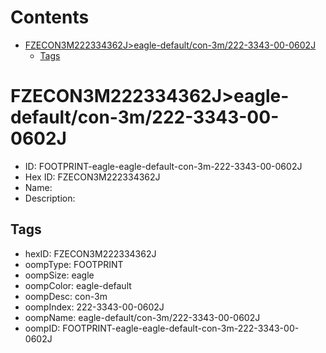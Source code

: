 



Contents
========

* [FZECON3M222334362J>eagle-default/con-3m/222-3343-00-0602J](#fzecon3m222334362jeagle-defaultcon-3m222-3343-00-0602j)
	* [Tags](#tags)

# FZECON3M222334362J>eagle-default/con-3m/222-3343-00-0602J

- ID: FOOTPRINT-eagle-eagle-default-con-3m-222-3343-00-0602J
- Hex ID: FZECON3M222334362J
- Name: 
- Description: 

## Tags

- hexID: FZECON3M222334362J
- oompType: FOOTPRINT
- oompSize: eagle
- oompColor: eagle-default
- oompDesc: con-3m
- oompIndex: 222-3343-00-0602J
- oompName: eagle-default/con-3m/222-3343-00-0602J
- oompID: FOOTPRINT-eagle-eagle-default-con-3m-222-3343-00-0602J
